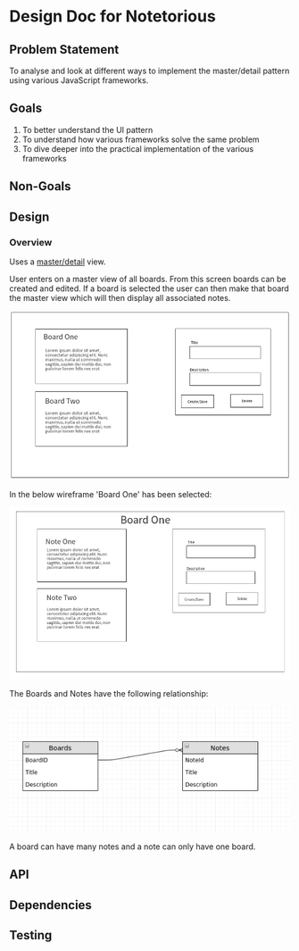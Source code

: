 # Design Doc for Notetorious

## Problem Statement

To analyse and look at different ways to implement the master/detail pattern using various JavaScript frameworks.

## Goals

1. To better understand the UI pattern
2. To understand how various frameworks solve the same problem
3. To dive deeper into the practical implementation of the various frameworks

## Non-Goals

## Design

### Overview

Uses a [master/detail](https://en.wikipedia.org/wiki/Master%E2%80%93detail_interface) view.

User enters on a master view of all boards. From this screen boards can be created and edited. If a board is selected the user can then make that board the master view which will then display all associated notes.

![boards](./static/wireframes/screens/boards-1.png)

In the below wireframe 'Board One' has been selected:

![notes](./static/wireframes/screens/notes-1.png)

The Boards and Notes have the following relationship:

![ERD](./static/diagrams/ERD.png)

A board can have many notes and a note can only have one board.

## API

## Dependencies

## Testing
